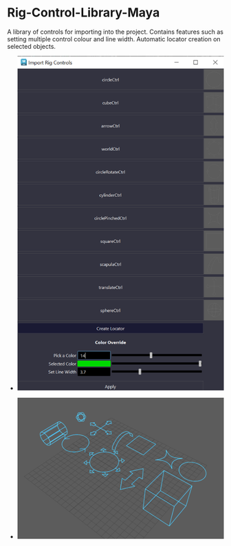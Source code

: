 # Rig-Control-Library-Maya

A library of controls for importing into the project. Contains features such as setting multiple control colour and line width. Automatic locator creation on selected objects.

+ ![image missing](Imgs/ControlLibrary_1.png)


+ ![image missing](Imgs/ControlLibrary_2.png)
